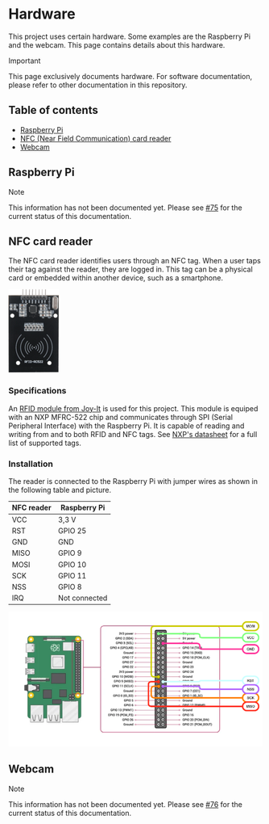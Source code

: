 # Hardware
This project uses certain hardware. Some examples are the Raspberry Pi and the webcam. This page contains details about this hardware. 

> [!IMPORTANT]
> This page exclusively documents hardware. For software documentation, please refer to other documentation in this repository.

## Table of contents
- [Raspberry Pi](#raspberry-pi)
- [NFC (Near Field Communication) card reader](#nfc-card-reader)
- [Webcam](#webcam)

## Raspberry Pi
> [!NOTE]
> This information has not been documented yet. Please see [#75](https://github.com/MirrorBoys/TheMirror/issues/75) for the current status of this documentation.

## NFC card reader
The NFC card reader identifies users through an NFC tag. When a user taps their tag against the reader, they are logged in. This tag can be a physical card or embedded within another device, such as a smartphone.

![Joy-It RFID module](./img/hardware/SBC-RFID-RC522.png)

### Specifications
An [RFID module from Joy-It](https://joy-it.net/en/products/SBC-RFID-RC522) is used for this project. This module is equiped with an NXP MFRC-522 chip and communicates through SPI (Serial Peripheral Interface) with the Raspberry Pi. It is capable of reading and writing from and to both RFID and NFC tags. See [NXP's datasheet](https://www.nxp.com/docs/en/data-sheet/MFRC522.pdf) for a full list of supported tags.

### Installation
The reader is connected to the Raspberry Pi with jumper wires as shown in the following table and picture.

| NFC reader | Raspberry Pi |
|------------|--------------|
| VCC | 3,3 V |
| RST | GPIO 25 |
| GND | GND |
| MISO | GPIO 9 |
| MOSI | GPIO 10 |
| SCK | GPIO 11 |
| NSS | GPIO 8 |
| IRQ | Not connected |

![Raspberry Pi and NFC diagram](./img/hardware/raspberry-nfc-diagram.drawio.png)

## Webcam
> [!NOTE]
> This information has not been documented yet. Please see [#76](https://github.com/MirrorBoys/TheMirror/issues/76) for the current status of this documentation.
